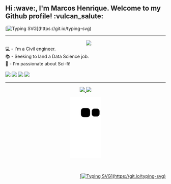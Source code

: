 <div align="left">

<h2 align="left">Hi :wave:, I'm Marcos Henrique. Welcome to my Github profile! :vulcan_salute:</h2>

[![Typing SVG](https://readme-typing-svg.herokuapp.com?font=Cheltenham+Condensed+Bold7&color=F7F7F7&lines=Passionate+about+Data!;Interested+in...;Artificial+Intelligence,;Data+Science,;Mathematics+and+Statistics.)](https://git.io/typing-svg)
    
</div>

<hr><img align="right" width="250" src="https://c.tenor.com/CMJC5rbyCSEAAAAC/rickandmorty-run-the-jewels.gif"/>
<div style="display: inline_block"><br>
💻 - I'm a Civil engineer. <br>
📚 - Seeking to land a Data Science job. <br>
🎥 - I'm passionate about Sci-fi!
</div>

<div style="display: inline_block"><br>
  <a href="https://instagram.com/marcoshsq/" target="_blank"><img src="https://img.shields.io/badge/Instagram-E4405F?style=for-the-badge&logo=instagram&logoColor=white" target="_blank"></a> 
  <a href="https://twitter.com/marcoshsq" target="_blank"><img src="https://img.shields.io/badge/Twitter-1DA1F2?style=for-the-badge&logo=twitter&logoColor=white" target="_blank"></a>
  <a href="https://www.linkedin.com/in/marcoshsq/" target="_blank"><img src="https://img.shields.io/badge/-LinkedIn-%230077B5?style=for-the-badge&logo=linkedin&logoColor=white" target="_blank"></a> 
  <a href="https://medium.com/@marcoshsq" target="_blank"><img src="https://img.shields.io/badge/Medium-12100E?style=for-the-badge&logo=medium&logoColor=white" target="_blank"></a>  
</div>
<hr>

<!--<h2 align="left">:chart_with_upwards_trend: Statistics:</h2>-->
<div align="center">
    <a href="https://linktr.ee/marcos_hsq">
    <img height="180em" src="https://github-readme-stats.vercel.app/api?username=marcoshsq&show_icons=true&theme=nightowl&include_all_commits=true&count_private=true" />
    <img height="180em" src="https://github-readme-stats.vercel.app/api/top-langs/?username=marcoshsq&layout=compact&langs_count=8&theme=nightowl  "/>   
        
<div style="display: inline_block"> 

  ![Snake animation](https://github.com/marcoshsq/marcoshsq/blob/output/github-contribution-grid-snake.svg)
    
</div>
  
<br>    

<div align="right">

[![Typing SVG](https://readme-typing-svg.herokuapp.com/?color=F7F7F7&lines=𝑺𝑬𝑬+𝒀𝑶𝑼+𝑺𝑷𝑨𝑪𝑬+𝑪𝑶𝑾𝑩𝑶𝒀...)](https://git.io/typing-svg)

</div>
